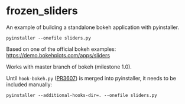 # frozen_sliders

An example of building a standalone bokeh application with pyinstaller.

    pyinstaller --onefile sliders.py

Based on one of the official bokeh examples: https://demo.bokehplots.com/apps/sliders

Works with master branch of bokeh (milestone 1.0).

Until `hook-bokeh.py` ([PR3607](https://github.com/pyinstaller/pyinstaller/pull/3607)) is merged into pyinstaller, it needs to be 
included manually:

    pyinstaller --additional-hooks-dir=. --onefile sliders.py 
